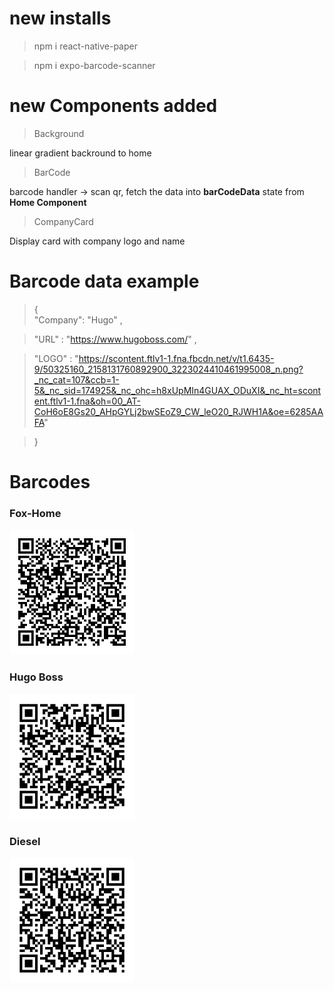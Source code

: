 # new installs

> npm i react-native-paper

> npm i expo-barcode-scanner

# new Components added

> Background

linear gradient backround to home

> BarCode

barcode handler -> scan qr, fetch the data into **barCodeData** state from **Home Component**

> CompanyCard

Display card with company logo and name

# Barcode data example

> {  
> "Company": "Hugo" ,

> "URL" : "https://www.hugoboss.com/" ,

> "LOGO" : "https://scontent.ftlv1-1.fna.fbcdn.net/v/t1.6435-9/50325160_2158131760892900_3223024410461995008_n.png?_nc_cat=107&ccb=1-5&_nc_sid=174925&_nc_ohc=h8xUpMIn4GUAX_ODuXI&_nc_ht=scontent.ftlv1-1.fna&oh=00_AT-CoH6oE8Gs20_AHpGYLj2bwSEoZ9_CW_leO20_RJWH1A&oe=6285AAFA"

> }

# Barcodes

<p align="center">
    <h3>Fox-Home</h3>
  <img src=./Barcodes/Fox-Home.jpg width="200" title="barcode">
    <h3>Hugo Boss</h3>
  <img src=./Barcodes/Hugo.jpg width="200" title="barcode">
    <h3>Diesel</h3>
  <img src=./Barcodes/Diesel.jpg width="200" title="barcode">
</p>
